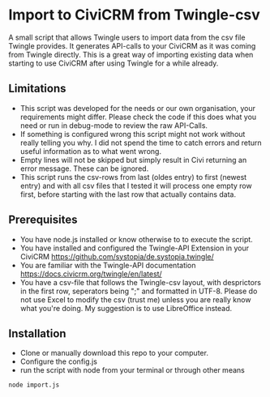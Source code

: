 # Import to CiviCRM from Twingle-csv

A small script that allows Twingle users to import data from the csv file Twingle provides. It generates API-calls to your CiviCRM as it was coming from Twingle directly. This is a great way of importing existing data when starting to use CiviCRM after using Twingle for a while already.

## Limitations
- This script was developed for the needs or our own organisation, your requirements might differ. Please check the code if this does what you need or run in debug-mode to review the raw API-Calls.
- If something is configured wrong this script might not work without really telling you why. I did not spend the time to catch errors and return useful information as to what went wrong.
- Empty lines will not be skipped but simply result in Civi returning an error message. These can be ignored. 
- This script runs the csv-rows from last (oldes entry) to first (newest entry) and with all csv files that I tested it will process one empty row first, before starting with the last row that actually contains data.

## Prerequisites
- You have node.js installed or know otherwise to to execute the script.
- You have installed and configured the Twingle-API Extension in your CiviCRM https://github.com/systopia/de.systopia.twingle/
- You are familiar with the Twingle-API documentation https://docs.civicrm.org/twingle/en/latest/
- You have a csv-file that follows the Twingle-csv layout, with desprictors in the first row, seperators being ";" and formatted in UTF-8. Please do not use Excel to modify the csv (trust me) unless you are really know what you're doing. My suggestion is to use LibreOffice instead.

## Installation
- Clone or manually download this repo to your computer.
- Configure the config.js
- run the script with node from your terminal or through other means
```
node import.js
```
